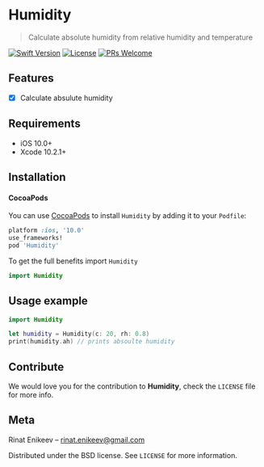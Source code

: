 # Humidity
> Calculate absolute humidity from relative humidity and temperature

[![Swift Version][swift-image]][swift-url]
[![License][license-image]][license-url]
[![PRs Welcome](https://img.shields.io/badge/PRs-welcome-brightgreen.svg?style=flat-square)](http://makeapullrequest.com)

## Features

- [x] Calculate absulute humidity

## Requirements

- iOS 10.0+
- Xcode 10.2.1+

## Installation

#### CocoaPods
You can use [CocoaPods](http://cocoapods.org/) to install `Humidity` by adding it to your `Podfile`:

```ruby
platform :ios, '10.0'
use_frameworks!
pod 'Humidity'
```

To get the full benefits import `Humidity` 

``` swift
import Humidity
```

## Usage example

```swift
import Humidity

let humidity = Humidity(c: 20, rh: 0.8)
print(humidity.ah) // prints absoulte humidity

```

## Contribute

We would love you for the contribution to **Humidity**, check the ``LICENSE`` file for more info.

## Meta

Rinat Enikeev – rinat.enikeev@gmail.com

Distributed under the BSD license. See ``LICENSE`` for more information.

[swift-image]:https://img.shields.io/badge/swift-5.0-orange.svg
[swift-url]: https://swift.org/
[license-image]: https://img.shields.io/badge/License-BSD-blue.svg
[license-url]: LICENSE
